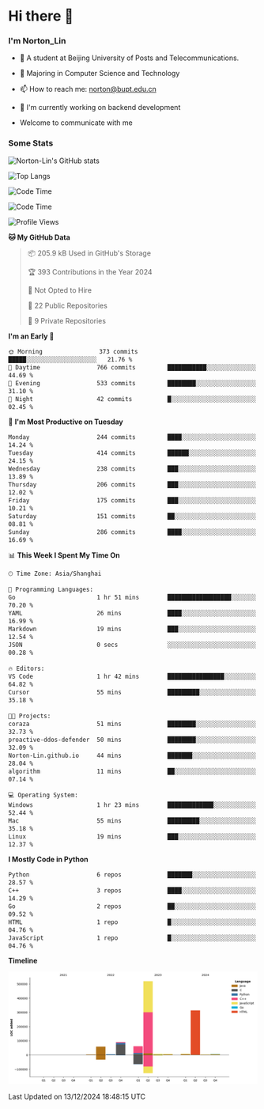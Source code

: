 
# Hi there 👋

### I'm Norton_Lin
- 🏫 A student at Beijing University of Posts and Telecommunications.
- 🌱 Majoring in Computer Science and Technology
- 📫 How to reach me: norton@bupt.edu.cn
- 🌱 I'm currently working on backend development

- Welcome to communicate with me

### Some Stats
![Norton-Lin's GitHub stats](https://github-readme-stats.vercel.app/api?username=Norton-Lin&count_private=true&show_icons=true&theme=radical)

![Top Langs](https://github-readme-stats.vercel.app/api/top-langs/?username=Norton-Lin&langs_count=10&layout=compact)

![Code Time](https://github-readme-stats.vercel.app/api/wakatime?username=Norton_Lin)

<!--START_SECTION:waka-->
![Code Time](http://img.shields.io/badge/Code%20Time-880%20hrs%2016%20mins-blue)

![Profile Views](http://img.shields.io/badge/Profile%20Views-1-blue)

**🐱 My GitHub Data** 

> 📦 205.9 kB Used in GitHub's Storage 
 > 
> 🏆 393 Contributions in the Year 2024
 > 
> 🚫 Not Opted to Hire
 > 
> 📜 22 Public Repositories 
 > 
> 🔑 9 Private Repositories 
 > 
**I'm an Early 🐤** 

```text
🌞 Morning                373 commits         █████░░░░░░░░░░░░░░░░░░░░   21.76 % 
🌆 Daytime                766 commits         ███████████░░░░░░░░░░░░░░   44.69 % 
🌃 Evening                533 commits         ████████░░░░░░░░░░░░░░░░░   31.10 % 
🌙 Night                  42 commits          █░░░░░░░░░░░░░░░░░░░░░░░░   02.45 % 
```
📅 **I'm Most Productive on Tuesday** 

```text
Monday                   244 commits         ████░░░░░░░░░░░░░░░░░░░░░   14.24 % 
Tuesday                  414 commits         ██████░░░░░░░░░░░░░░░░░░░   24.15 % 
Wednesday                238 commits         ███░░░░░░░░░░░░░░░░░░░░░░   13.89 % 
Thursday                 206 commits         ███░░░░░░░░░░░░░░░░░░░░░░   12.02 % 
Friday                   175 commits         ███░░░░░░░░░░░░░░░░░░░░░░   10.21 % 
Saturday                 151 commits         ██░░░░░░░░░░░░░░░░░░░░░░░   08.81 % 
Sunday                   286 commits         ████░░░░░░░░░░░░░░░░░░░░░   16.69 % 
```


📊 **This Week I Spent My Time On** 

```text
🕑︎ Time Zone: Asia/Shanghai

💬 Programming Languages: 
Go                       1 hr 51 mins        ██████████████████░░░░░░░   70.20 % 
YAML                     26 mins             ████░░░░░░░░░░░░░░░░░░░░░   16.99 % 
Markdown                 19 mins             ███░░░░░░░░░░░░░░░░░░░░░░   12.54 % 
JSON                     0 secs              ░░░░░░░░░░░░░░░░░░░░░░░░░   00.28 % 

🔥 Editors: 
VS Code                  1 hr 42 mins        ████████████████░░░░░░░░░   64.82 % 
Cursor                   55 mins             █████████░░░░░░░░░░░░░░░░   35.18 % 

🐱‍💻 Projects: 
coraza                   51 mins             ████████░░░░░░░░░░░░░░░░░   32.73 % 
proactive-ddos-defender  50 mins             ████████░░░░░░░░░░░░░░░░░   32.09 % 
Norton-Lin.github.io     44 mins             ███████░░░░░░░░░░░░░░░░░░   28.04 % 
algorithm                11 mins             ██░░░░░░░░░░░░░░░░░░░░░░░   07.14 % 

💻 Operating System: 
Windows                  1 hr 23 mins        █████████████░░░░░░░░░░░░   52.44 % 
Mac                      55 mins             █████████░░░░░░░░░░░░░░░░   35.18 % 
Linux                    19 mins             ███░░░░░░░░░░░░░░░░░░░░░░   12.37 % 
```

**I Mostly Code in Python** 

```text
Python                   6 repos             ███████░░░░░░░░░░░░░░░░░░   28.57 % 
C++                      3 repos             ████░░░░░░░░░░░░░░░░░░░░░   14.29 % 
Go                       2 repos             ██░░░░░░░░░░░░░░░░░░░░░░░   09.52 % 
HTML                     1 repo              █░░░░░░░░░░░░░░░░░░░░░░░░   04.76 % 
JavaScript               1 repo              █░░░░░░░░░░░░░░░░░░░░░░░░   04.76 % 
```



**Timeline**

![Lines of Code chart](https://raw.githubusercontent.com/Norton-Lin/Norton-Lin/main/assets/bar_graph.png)


 Last Updated on 13/12/2024 18:48:15 UTC
<!--END_SECTION:waka-->
